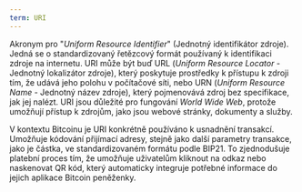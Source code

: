 ```yaml
---
term: URI
---
```


Akronym pro "*Uniform Resource Identifier*" (Jednotný identifikátor zdroje). Jedná se o standardizovaný řetězcový formát používaný k identifikaci zdroje na internetu. URI může být buď URL (*Uniform Resource Locator* - Jednotný lokalizátor zdroje), který poskytuje prostředky k přístupu k zdroji tím, že udává jeho polohu v počítačové síti, nebo URN (*Uniform Resource Name* - Jednotný název zdroje), který pojmenovává zdroj bez specifikace, jak jej nalézt. URI jsou důležité pro fungování *World Wide Web*, protože umožňují přístup k zdrojům, jako jsou webové stránky, dokumenty a služby.

V kontextu Bitcoinu je URI konkrétně používáno k usnadnění transakcí. Umožňuje kódování přijímací adresy, stejně jako další parametry transakce, jako je částka, ve standardizovaném formátu podle BIP21. To zjednodušuje platební proces tím, že umožňuje uživatelům kliknout na odkaz nebo naskenovat QR kód, který automaticky integruje potřebné informace do jejich aplikace Bitcoin peněženky.